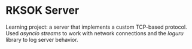# RKSOK Server
Learning project: a server that implements a custom TCP-based protocol.
Used *asyncio streams* to work with network connections and the *loguru* library to log server behavior.
